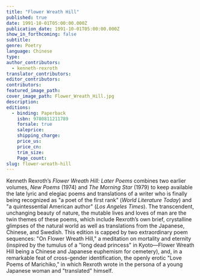 ```yaml
---
title: "Flower Wreath Hill"
published: true
date: 1991-10-01T05:00:00.000Z
publication_date: 1991-10-01T05:00:00.000Z
show_in_forthcoming: false
subtitle:
genre: Poetry
language: Chinese
type:
author_contributors:
  - kenneth-rexroth
translator_contributors:
editor_contributors:
contributors:
featured_image_path:
cover_image_path: Flower_Wreath_Hill.jpg
description:
editions:
  - binding: Paperback
    isbn: 9780811211789
    forsale: true
    saleprice:
    shipping_charge:
    price_us:
    price_cn:
    trim_size:
    Page_count:
slug: flower-wreath-hill
---
```


Kenneth Rexroth’s _Flower Wreath Hill: Later Poems_ combines two earlier volumes, _New Poems_ (1974) and _The Morning Star_ (1979) to keep available the late lyric and elegiac poems and translations of a writer who is finally being recognized as "a poet of the first rank” (_World Literature Today_) and "a quintessential American author" (_Los Angeles Times_). The transcendent, unchanging beauty of nature, the mutable lives and loves of man are the twin themes of these poems, which include Rexroth’s own brief, crystalline glimpses of the natural world as well as translations from the Japanese, Chinese, and Swedish. This edition is capped by two extraordinary poem sequences: "On Flower Wreath Hill," a meditation on mortality and eternity (inspired by the tumulus of a "long dead princess" in Kyoto––Flower Wreath Hill being a Chinese and Japanese euphemism for cemetery), and, in a remarkable feat of cross-gender identification, the openly erotic "Love Poems of Marichiko," in which Rexroth wrote in the persona of a young Japanese woman and "translated" himself.

